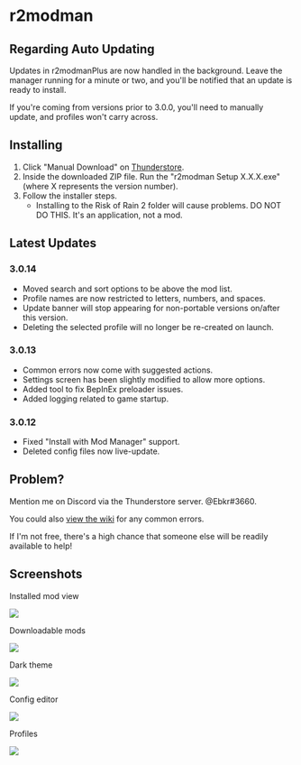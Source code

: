 # r2modman

## Regarding Auto Updating
Updates in r2modmanPlus are now handled in the background. Leave the manager running for a minute or two, and you'll be notified that an update is ready to install.

If you're coming from versions prior to 3.0.0, you'll need to manually update, and profiles won't carry across.

## Installing
1. Click "Manual Download" on [Thunderstore](https://thunderstore.io/package/ebkr/r2modman/).
2. Inside the downloaded ZIP file. Run the "r2modman Setup X.X.X.exe" (where X represents the version number).
3. Follow the installer steps.
    - Installing to the Risk of Rain 2 folder will cause problems. DO NOT DO THIS. It's an application, not a mod.


## Latest Updates
### 3.0.14
- Moved search and sort options to be above the mod list.
- Profile names are now restricted to letters, numbers, and spaces.
- Update banner will stop appearing for non-portable versions on/after this version.
- Deleting the selected profile will no longer be re-created on launch.

### 3.0.13
- Common errors now come with suggested actions.
- Settings screen has been slightly modified to allow more options.
- Added tool to fix BepInEx preloader issues.
- Added logging related to game startup.

### 3.0.12
- Fixed "Install with Mod Manager" support.
- Deleted config files now live-update.

## Problem?
Mention me on Discord via the Thunderstore server. @Ebkr#3660.

You could also [view the wiki](https://github.com/ebkr/r2modmanPlus/wiki) for any common errors.

If I'm not free, there's a high chance that someone else will be readily available to help!

## Screenshots

Installed mod view

![](https://i.imgur.com/8BAxYiB.png)

Downloadable mods

![](https://i.imgur.com/DNl7kVy.png)

Dark theme

![](https://i.imgur.com/rPLesah.png)

Config editor

![](https://i.imgur.com/mkO4Q4H.png)

Profiles

![](https://i.imgur.com/HtWQIWZ.png)